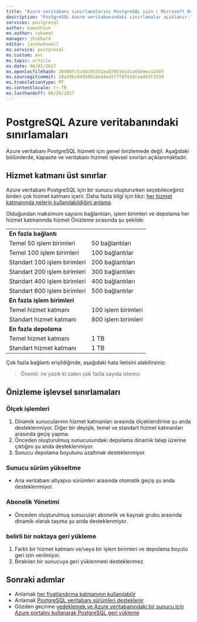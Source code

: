 ```yaml
---
title: "Azure veritabanı sınırlamalarını PostgreSQL için | Microsoft Docs"
description: "PostgreSQL Azure veritabanındaki sınırlamalar açıklanır."
services: postgresql
author: kamathsun
ms.author: sukamat
manager: jhubbard
editor: jasonwhowell
ms.service: postgresql
ms.custom: mvc
ms.topic: article
ms.date: 06/01/2017
ms.openlocfilehash: 38988fc5c0dc05331ea078534cd1a05e9eca2493
ms.sourcegitcommit: 18ad9bc049589c8e44ed277f8f43dcaa483f3339
ms.translationtype: MT
ms.contentlocale: tr-TR
ms.lasthandoff: 08/29/2017
---
```

# <a name="limitations-in-azure-database-for-postgresql"></a>PostgreSQL Azure veritabanındaki sınırlamaları
Azure veritabanı PostgreSQL hizmeti için genel önizlemede değil. Aşağıdaki bölümlerde, kapasite ve veritabanı hizmeti işlevsel sınırları açıklanmaktadır.

## <a name="service-tier-maximums"></a>Hizmet katmanı üst sınırlar
Azure veritabanı PostgreSQL için bir sunucu oluştururken seçebileceğiniz birden çok hizmet katmanı içerir. Daha fazla bilgi için bkz: [her hizmet katmanında nelerin kullanılabildiğini anlama](concepts-service-tiers.md).  

Olduğundan maksimum sayısını bağlantıları, işlem birimleri ve depolama her hizmet katmanında hizmet Önizleme sırasında şu şekilde: 

|                            |                   |
| :------------------------- | :---------------- |
| **En fazla bağlantı**        |                   |
| Temel 50 işlem birimleri     | 50 bağlantıları    |
| Temel 100 işlem birimleri    | 100 bağlantılar   |
| Standart 100 işlem birimleri | 200 bağlantıları   |
| Standart 200 işlem birimleri | 300 bağlantıları   |
| Standart 400 işlem birimleri | 400 bağlantıları   |
| Standart 800 işlem birimleri | 500 bağlantılar   |
| **En fazla işlem birimleri**      |                   |
| Temel hizmet katmanı         | 100 işlem birimleri |
| Standart hizmet katmanı      | 800 işlem birimleri |
| **En fazla depolama**            |                   |
| Temel hizmet katmanı         | 1 TB              |
| Standart hizmet katmanı      | 1 TB              |

Çok fazla bağlantı erişildiğinde, aşağıdaki hata iletisini alabilirsiniz:
> Önemli: ne yazık ki zaten çok fazla sayıda istemci

## <a name="preview-functional-limitations"></a>Önizleme işlevsel sınırlamaları
### <a name="scale-operations"></a>Ölçek işlemleri
1.  Dinamik sunucularının hizmet katmanları arasında ölçeklendirme şu anda desteklenmiyor. Diğer bir deyişle, temel ve standart hizmet katmanları arasında geçiş yapma.
2.  Önceden oluşturulmuş sunucusundaki depolama dinamik talep üzerine çıktığını şu anda desteklenmiyor.
3.  Sunucu depolama boyutunu azaltmak desteklenmiyor.

### <a name="server-version-upgrades"></a>Sunucu sürüm yükseltme
- Ana veritabanı altyapısı sürümleri arasında otomatik geçiş şu anda desteklenmiyor.

### <a name="subscription-management"></a>Abonelik Yönetimi
- Önceden oluşturulmuş sunucuları abonelik ve kaynak grubu arasında dinamik olarak taşıma şu anda desteklenmiyor.

### <a name="point-in-time-restore"></a>belirli bir noktaya geri yükleme
1.  Farklı bir hizmet katmanı ve/veya bir işlem birimleri ve depolama boyutu geri izin verilmiyor.
2.  Bırakılan bir sunucuya geri yüklenmesi desteklenmez.

## <a name="next-steps"></a>Sonraki adımlar
- Anlamak [her fiyatlandırma katmanının kullanılabilir](concepts-service-tiers.md)
- Anlamak [PostgreSQL veritabanı sürümleri desteklenir](concepts-supported-versions.md)
- Gözden geçirme [yedeklemek ve Azure veritabanındaki bir sunucu için Azure portalını kullanarak PostgreSQL geri yükleme](howto-restore-server-portal.md)
